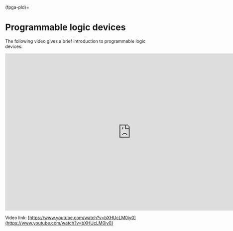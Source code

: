 (fpga-pld)=
# Programmable logic devices

The following video gives a brief introduction to programmable logic devices.
<div class="video-container">
<iframe width="806" height="504" src="https://www.youtube.com/embed/bXHUcLM0iy0" title="Introduction to programmable logic devices" frameborder="0" allow="accelerometer; autoplay; clipboard-write; encrypted-media; gyroscope; picture-in-picture" allowfullscreen></iframe>
</div>

Video link: [https://www.youtube.com/watch?v=bXHUcLM0iy0](https://www.youtube.com/watch?v=bXHUcLM0iy0)

